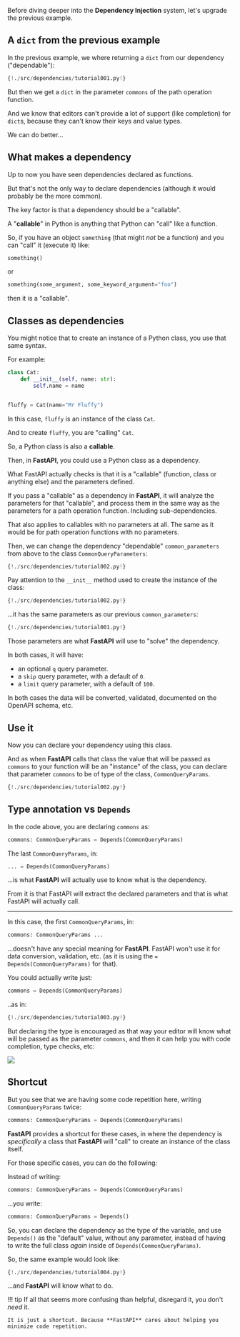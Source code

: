 Before diving deeper into the **Dependency Injection** system, let's upgrade the previous example.

## A `dict` from the previous example

In the previous example, we where returning a `dict` from our dependency ("dependable"):

```Python hl_lines="7"
{!./src/dependencies/tutorial001.py!}
```

But then we get a `dict` in the parameter `commons` of the path operation function.

And we know that editors can't provide a lot of support (like completion) for `dict`s, because they can't know their keys and value types.

We can do better...

## What makes a dependency

Up to now you have seen dependencies declared as functions.

But that's not the only way to declare dependencies (although it would probably be the more common).

The key factor is that a dependency should be a "callable".

A "**callable**" in Python is anything that Python can "call" like a function.

So, if you have an object `something` (that might _not_ be a function) and you can "call" it (execute it) like:

```Python
something()
```

or

```Python
something(some_argument, some_keyword_argument="foo")
```

then it is a "callable".

## Classes as dependencies

You might notice that to create an instance of a Python class, you use that same syntax.

For example:

```Python
class Cat:
    def __init__(self, name: str):
        self.name = name


fluffy = Cat(name="Mr Fluffy")
```

In this case, `fluffy` is an instance of the class `Cat`.

And to create `fluffy`, you are "calling" `Cat`.

So, a Python class is also a **callable**.

Then, in **FastAPI**, you could use a Python class as a dependency.

What FastAPI actually checks is that it is a "callable" (function, class or anything else) and the parameters defined.

If you pass a "callable" as a dependency in **FastAPI**, it will analyze the parameters for that "callable", and process them in the same way as the parameters for a path operation function. Including sub-dependencies.

That also applies to callables with no parameters at all. The same as it would be for path operation functions with no parameters.

Then, we can change the dependency "dependable" `common_parameters` from above to the class `CommonQueryParameters`:

```Python hl_lines="9 10 11 12 13"
{!./src/dependencies/tutorial002.py!}
```

Pay attention to the `__init__` method used to create the instance of the class:

```Python hl_lines="10"
{!./src/dependencies/tutorial002.py!}
```

...it has the same parameters as our previous `common_parameters`:

```Python hl_lines="6"
{!./src/dependencies/tutorial001.py!}
```

Those parameters are what **FastAPI** will use to "solve" the dependency.

In both cases, it will have:

* an optional `q` query parameter.
* a `skip` query parameter, with a default of `0`.
* a `limit` query parameter, with a default of `100`.

In both cases the data will be converted, validated, documented on the OpenAPI schema, etc.

## Use it

Now you can declare your dependency using this class.

And as when **FastAPI** calls that class the value that will be passed as `commons` to your function will be an "instance" of the class, you can declare that parameter `commons` to be of type of the class, `CommonQueryParams`.

```Python hl_lines="17"
{!./src/dependencies/tutorial002.py!}
```

## Type annotation vs `Depends`

In the code above, you are declaring `commons` as:

```Python
commons: CommonQueryParams = Depends(CommonQueryParams)
```

The last `CommonQueryParams`, in:

```Python
... = Depends(CommonQueryParams)
```

...is what **FastAPI** will actually use to know what is the dependency.

From it is that FastAPI will extract the declared parameters and that is what FastAPI will actually call.

---

In this case, the first `CommonQueryParams`, in:

```Python
commons: CommonQueryParams ...
```

...doesn't have any special meaning for **FastAPI**. FastAPI won't use it for data conversion, validation, etc. (as it is using the `= Depends(CommonQueryParams)` for that).

You could actually write just:

```Python
commons = Depends(CommonQueryParams)
```

..as in:

```Python hl_lines="17"
{!./src/dependencies/tutorial003.py!}
```

But declaring the type is encouraged as that way your editor will know what will be passed as the parameter `commons`, and then it can help you with code completion, type checks, etc:

<img src="/img/tutorial/dependencies/image02.png">

## Shortcut

But you see that we are having some code repetition here, writing `CommonQueryParams` twice:

```Python
commons: CommonQueryParams = Depends(CommonQueryParams)
```

**FastAPI** provides a shortcut for these cases, in where the dependency is *specifically* a class that **FastAPI** will "call" to create an instance of the class itself.

For those specific cases, you can do the following:

Instead of writing:

```Python
commons: CommonQueryParams = Depends(CommonQueryParams)
```

...you write:

```Python
commons: CommonQueryParams = Depends()
```

So, you can declare the dependency as the type of the variable, and use `Depends()` as the "default" value, without any parameter, instead of having to write the full class *again* inside of `Depends(CommonQueryParams)`.

So, the same example would look like:

```Python hl_lines="17"
{!./src/dependencies/tutorial004.py!}
```

...and **FastAPI** will know what to do.

!!! tip
    If all that seems more confusing than helpful, disregard it, you don't *need* it.
    
    It is just a shortcut. Because **FastAPI** cares about helping you minimize code repetition.
